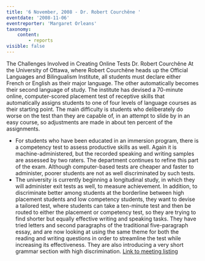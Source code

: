 ```yaml
---
title: '6 November, 2008 - Dr. Robert Courchêne '
eventdate: '2008-11-06'
eventreporter: 'Margaret Orleans'
taxonomy:
    content:
        - reports
visible: false
---
```


The Challenges Involved in Creating Online Tests
Dr. Robert Courchêne 
        At the University of Ottawa, where Robert Courchêne heads up the Official Languages and Bilingualism Institute, all students must declare either French or English as their major language.  The other automatically becomes their second language of study.    The institute has devised a 70-minute online, computer-scored placement test of receptive skills that automatically assigns students to one of four levels of language courses as their starting point.  The main difficulty is students who deliberately do worse on the test than they are capable of, in an attempt to slide by in an easy course, so adjustments are made in about ten percent of the assignments.
* For students who have been educated in an immersion program, there is a competency test to assess productive skills as well.  Again it is machine-administered, but the recorded speaking and writing samples are assessed by two raters.  The department continues to refine this part of the exam.  Although computer-based tests are cheaper and faster to administer, poorer students are not as well discriminated by such tests.  
* The university is currently beginning a longitudinal study, in which they will administer exit tests as well, to measure achievement.  In addition, to discriminate better among students at the borderline between high placement students and low competency students, they want to devise a tailored test, where students can take a ten-minute test and then be routed to either the placement or competency test, so they are trying to find shorter but equally effective writing and speaking tasks.  They have tried letters and second paragraphs of the traditional five-paragraph essay, and are now looking at using the same theme for both the reading and writing questions in order to streamline the test while increasing its effectiveness.  They are also introducing a very short grammar section with high discrimination.
<a href="../schedule/2008/november/06">Link to meeting listing</a>

